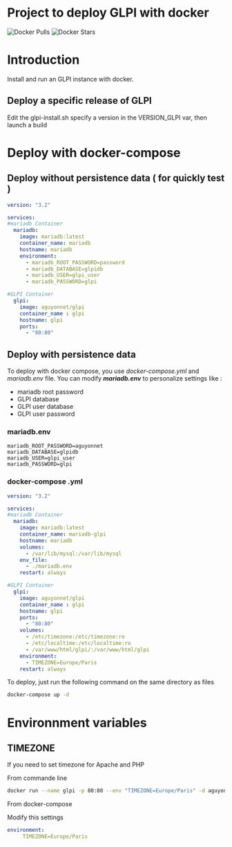 # Project to deploy GLPI with docker

![Docker Pulls](https://img.shields.io/docker/pulls/aguyonnet/glpi) ![Docker Stars](https://img.shields.io/docker/stars/aguyonnet/glpi)
# Introduction

Install and run an GLPI instance with docker.

## Deploy a specific release of GLPI
Edit the glpi-install.sh specify a version in the VERSION_GLPI var, then launch a build

# Deploy with docker-compose

## Deploy without persistence data ( for quickly test )
```yaml
version: "3.2"

services:
#mariadb Container
  mariadb:
    image: mariadb:latest
    container_name: mariadb
    hostname: mariadb
    environment:
      - mariadb_ROOT_PASSWORD=password
      - mariadb_DATABASE=glpidb
      - mariadb_USER=glpi_user
      - mariadb_PASSWORD=glpi

#GLPI Container
  glpi:
    image: aguyonnet/glpi
    container_name : glpi
    hostname: glpi
    ports:
      - "80:80"
```

## Deploy with persistence data

To deploy with docker compose, you use *docker-compose.yml* and *mariadb.env* file.
You can modify **_mariadb.env_** to personalize settings like :

* mariadb root password
* GLPI database
* GLPI user database
* GLPI user password


### mariadb.env
```
mariadb_ROOT_PASSWORD=aguyonnet
mariadb_DATABASE=glpidb
mariadb_USER=glpi_user
mariadb_PASSWORD=glpi
```

### docker-compose .yml
```yaml
version: "3.2"

services:
#mariadb Container
  mariadb:
    image: mariadb:latest
    container_name: mariadb-glpi
    hostname: mariadb
    volumes:
      - /var/lib/mysql:/var/lib/mysql
    env_file:
      - ./mariadb.env
    restart: always

#GLPI Container
  glpi:
    image: aguyonnet/glpi
    container_name : glpi
    hostname: glpi
    ports:
      - "80:80"
    volumes:
      - /etc/timezone:/etc/timezone:ro
      - /etc/localtime:/etc/localtime:ro
      - /var/www/html/glpi/:/var/www/html/glpi
    environment:
      - TIMEZONE=Europe/Paris
    restart: always
```

To deploy, just run the following command on the same directory as files

```sh
docker-compose up -d
```

# Environnment variables

## TIMEZONE
If you need to set timezone for Apache and PHP

From commande line
```sh
docker run --name glpi -p 80:80 --env "TIMEZONE=Europe/Paris" -d aguyonnet/glpi
```

From docker-compose

Modify this settings
```yaml
environment:
     TIMEZONE=Europe/Paris
```
